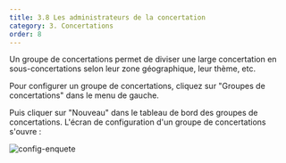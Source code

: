 ```yaml
---
title: 3.8 Les administrateurs de la concertation
category: 3. Concertations
order: 8
---
```


Un groupe de concertations permet de diviser une large concertation en sous-concertations selon leur zone géographique, leur thème, etc.

Pour configurer un groupe de concertations, cliquez sur "Groupes de concertations" dans le menu de gauche.

Puis cliquer sur "Nouveau" dans le tableau de bord des groupes de concertations. L'écran de configuration d'un groupe de concertations s'ouvre :

![config-enquete]({{site.baseurl}}/uploads/3-7-1-config-groupe-concertations.png)
